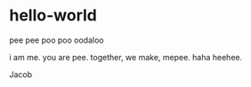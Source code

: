 # hello-world
pee pee poo poo oodaloo

i am me. you are pee. together, we make, mepee. haha heehee.

Jacob 
